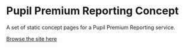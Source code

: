 # Pupil Premium Reporting Concept

A set of static concept pages for a Pupil Premium Reporting service.

[Browse the site here](https://nestauk.github.io/afs_pupil_premium_reporting_concept/)
